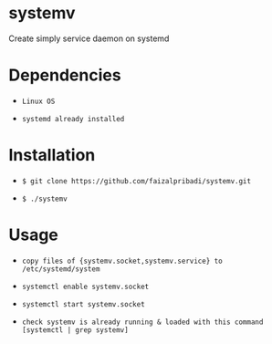 systemv
=======

Create simply service daemon on systemd


Dependencies
============

* `Linux OS`

* `systemd already installed`


Installation
============

* `$ git clone https://github.com/faizalpribadi/systemv.git`

* `$ ./systemv`


Usage 
=====

* `copy files of {systemv.socket,systemv.service} to /etc/systemd/system`

* `systemctl enable systemv.socket`

* `systemctl start systemv.socket`

* `check systemv is already running & loaded with this command [systemctl | grep systemv]`
